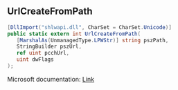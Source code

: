 ## UrlCreateFromPath

```csharp
[DllImport("shlwapi.dll", CharSet = CharSet.Unicode)]
public static extern int UrlCreateFromPath(
   [MarshalAs(UnmanagedType.LPWStr)] string pszPath,
   StringBuilder pszUrl,
   ref uint pcchUrl,
   uint dwFlags
);
```

Microsoft documentation: [Link](https://docs.microsoft.com/en-us/windows/win32/api/shlwapi/nf-shlwapi-urlcreatefrompathw)
